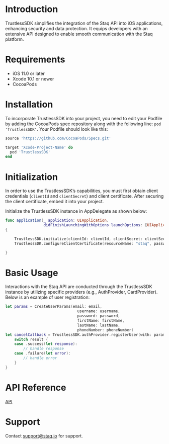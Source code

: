 # Introduction

TrustlessSDK simplifies the integration of the Staq API into iOS applications, enhancing security and data protection. It equips developers with an extensive API designed to enable smooth communication with the Staq platform.

# Requirements

- iOS 11.0 or later
- Xcode 10.1 or newer
- CocoaPods

# Installation

To incorporate TrustlessSDK into your project, you need to edit your Podfile by adding the CocoaPods spec repository along with the following line: `pod 'TrustlessSDK'`. Your Podfile should look like this:

```ruby
source 'https://github.com/CocoaPods/Specs.git'

target 'Xcode-Project-Name' do
  pod 'TrustlessSDK'
end
```

# Initialization

In order to use the TrustlessSDK’s capabilities, you must first obtain client credentials (`clientId` and `clientSecret`) and client certificate. After securing the client certificate, embed it into your project.

Initialize the TrustlessSDK instance in AppDelegate as shown below:

```swift
func application(_ application: UIApplication,
                 didFinishLaunchingWithOptions launchOptions: [UIApplication.LaunchOptionsKey: Any]?) -> Bool
{

    TrustlessSDK.initialize(clientId: clientId, clientSecret: clientSecret)
    TrustlessSDK.configureClientCertificate(resourceName: "staq", password: "0000")

}
```

# Basic Usage

Interactions with the Staq API are conducted through the TrustlessSDK instance by utilizing specific providers (e.g., AuthProvider, CardProvider). Below is an example of user registration:

```swift
let params = CreateUserParams(email: email,
                                username: username,
                                password: password,
                                firstName: firstName,
                                lastName: lastName,
                                phoneNumber: phoneNumber)
let cancelCallback = TrustlessSDK.authProvider.registerUser(with: params) { result in
    switch result {
    case .success(let response):
        // handle response
    case .failure(let error):
        // handle error
    }
}
```

# API Reference

[API](https://staqio.github.io/trustless-sdk-docs/documentation/trustlesssdk/)

# Support

Contact support@staq.io for support.
